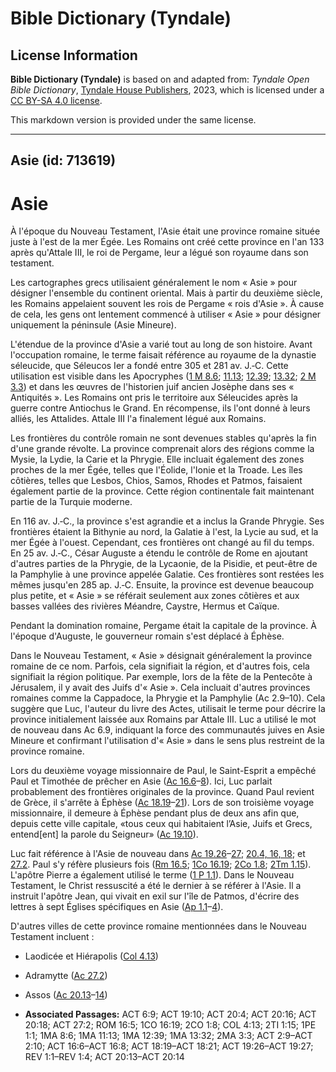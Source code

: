 # Bible Dictionary (Tyndale)

## License Information

**Bible Dictionary (Tyndale)** is based on and adapted from: _Tyndale Open Bible Dictionary_, [Tyndale House Publishers](https://tyndaleopenresources.com/), 2023, which is licensed under a [CC BY-SA 4.0 license](https://creativecommons.org/licenses/by-sa/4.0/legalcode.en).

This markdown version is provided under the same license.



--------------------------------

## Asie (id: 713619)

Asie
====

À l'époque du Nouveau Testament, l'Asie était une province romaine située juste à l'est de la mer Égée. Les Romains ont créé cette province en l'an 133 après qu'Attale III, le roi de Pergame, leur a légué son royaume dans son testament.

Les cartographes grecs utilisaient généralement le nom « Asie » pour désigner l'ensemble du continent oriental. Mais à partir du deuxième siècle, les Romains appelaient souvent les rois de Pergame « rois d'Asie ». À cause de cela, les gens ont lentement commencé à utiliser « Asie » pour désigner uniquement la péninsule (Asie Mineure).

L'étendue de la province d'Asie a varié tout au long de son histoire. Avant l'occupation romaine, le terme faisait référence au royaume de la dynastie séleucide, que Séleucos Ier a fondé entre 305 et 281 av. J.‑C. Cette utilisation est visible dans les Apocryphes ([1 M 8\.6](https://ref.ly/1Macc8:6); [11\.13](https://ref.ly/1Macc11:13); [12\.39](https://ref.ly/1Macc12:39); [13\.32](https://ref.ly/1Macc13:32); [2 M 3\.3](https://ref.ly/2Macc3:3)) et dans les œuvres de l'historien juif ancien Josèphe dans ses « Antiquités ». Les Romains ont pris le territoire aux Séleucides après la guerre contre Antiochus le Grand. En récompense, ils l'ont donné à leurs alliés, les Attalides. Attale III l'a finalement légué aux Romains.

Les frontières du contrôle romain ne sont devenues stables qu'après la fin d'une grande révolte. La province comprenait alors des régions comme la Mysie, la Lydie, la Carie et la Phrygie. Elle incluait également des zones proches de la mer Égée, telles que l'Éolide, l'Ionie et la Troade. Les îles côtières, telles que Lesbos, Chios, Samos, Rhodes et Patmos, faisaient également partie de la province. Cette région continentale fait maintenant partie de la Turquie moderne.

En 116 av. J.‑C., la province s'est agrandie et a inclus la Grande Phrygie. Ses frontières étaient la Bithynie au nord, la Galatie à l'est, la Lycie au sud, et la mer Égée à l'ouest. Cependant, ces frontières ont changé au fil du temps. En 25 av. J.‑C., César Auguste a étendu le contrôle de Rome en ajoutant d'autres parties de la Phrygie, de la Lycaonie, de la Pisidie, et peut\-être de la Pamphylie à une province appelée Galatie. Ces frontières sont restées les mêmes jusqu'en 285 ap. J.‑C. Ensuite, la province est devenue beaucoup plus petite, et « Asie » se référait seulement aux zones côtières et aux basses vallées des rivières Méandre, Caystre, Hermus et Caïque.

Pendant la domination romaine, Pergame était la capitale de la province. À l'époque d'Auguste, le gouverneur romain s'est déplacé à Éphèse.

Dans le Nouveau Testament, « Asie » désignait généralement la province romaine de ce nom. Parfois, cela signifiait la région, et d'autres fois, cela signifiait la région politique. Par exemple, lors de la fête de la Pentecôte à Jérusalem, il y avait des Juifs d'« Asie ». Cela incluait d'autres provinces romaines comme la Cappadoce, la Phrygie et la Pamphylie (Ac 2\.9–10\). Cela suggère que Luc, l'auteur du livre des Actes, utilisait le terme pour décrire la province initialement laissée aux Romains par Attale III. Luc a utilisé le mot de nouveau dans Ac 6\.9, indiquant la force des communautés juives en Asie Mineure et confirmant l'utilisation d'« Asie » dans le sens plus restreint de la province romaine.

Lors du deuxième voyage missionnaire de Paul, le Saint\-Esprit a empêché Paul et Timothée de prêcher en Asie ([Ac 16\.6](https://ref.ly/Acts16:6-Acts16:8)–[8](https://ref.ly/Acts16:6-Acts16:8)). Ici, Luc parlait probablement des frontières originales de la province. Quand Paul revient de Grèce, il s'arrête à Éphèse ([Ac 18\.19](https://ref.ly/Acts18:19-Acts18:21)–[21](https://ref.ly/Acts18:19-Acts18:21)). Lors de son troisième voyage missionnaire, il demeure à Éphèse pendant plus de deux ans afin que, depuis cette ville capitale, «tous ceux qui habitaient l’Asie, Juifs et Grecs, entend\[ent] la parole du Seigneur» ([Ac 19\.10](https://ref.ly/Acts19:10)).

Luc fait référence à l'Asie de nouveau dans [Ac 19\.26](https://ref.ly/Acts19:26-Acts19:27)–[27](https://ref.ly/Acts19:26-Acts19:27); [20\.4, 16, 18](https://ref.ly/Acts20:4); et [27\.2](https://ref.ly/Acts27:2). Paul s'y réfère plusieurs fois ([Rm 16\.5](https://ref.ly/Rom16:5); [1Co 16\.19](https://ref.ly/1Cor16:19); [2Co 1\.8](https://ref.ly/2Cor1:8); [2Tm 1\.15](https://ref.ly/2Tim1:15)). L'apôtre Pierre a également utilisé le terme ([1 P 1\.1](https://ref.ly/1Pet1:1)). Dans le Nouveau Testament, le Christ ressuscité a été le dernier à se référer à l'Asie. Il a instruit l'apôtre Jean, qui vivait en exil sur l'île de Patmos, d'écrire des lettres à sept Églises spécifiques en Asie ([Ap 1\.1](https://ref.ly/Rev1:1-Rev1:4)–[4](https://ref.ly/Rev1:1-Rev1:4)).

D'autres villes de cette province romaine mentionnées dans le Nouveau Testament incluent :

* Laodicée et Hiérapolis ([Col 4\.13](https://ref.ly/Col4:13))
* Adramytte ([Ac 27\.2](https://ref.ly/Acts27:2))
* Assos ([Ac 20\.13](https://ref.ly/Acts20:13-Acts20:14)–[14](https://ref.ly/Acts20:13-Acts20:14))

* **Associated Passages:** ACT 6:9; ACT 19:10; ACT 20:4; ACT 20:16; ACT 20:18; ACT 27:2; ROM 16:5; 1CO 16:19; 2CO 1:8; COL 4:13; 2TI 1:15; 1PE 1:1; 1MA 8:6; 1MA 11:13; 1MA 12:39; 1MA 13:32; 2MA 3:3; ACT 2:9–ACT 2:10; ACT 16:6–ACT 16:8; ACT 18:19–ACT 18:21; ACT 19:26–ACT 19:27; REV 1:1–REV 1:4; ACT 20:13–ACT 20:14

